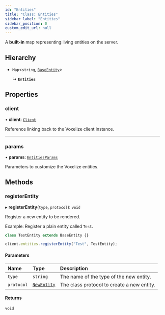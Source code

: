 ```yaml
---
id: "Entities"
title: "Class: Entities"
sidebar_label: "Entities"
sidebar_position: 0
custom_edit_url: null
---
```


A **built-in** map representing living entities on the server.

## Hierarchy

- `Map`<`string`, [`BaseEntity`](BaseEntity.md)\>

  ↳ **`Entities`**

## Properties

### client

• **client**: [`Client`](Client.md)

Reference linking back to the Voxelize client instance.

___

### params

• **params**: [`EntitiesParams`](../modules.md#entitiesparams-66)

Parameters to customize the Voxelize entities.

## Methods

### registerEntity

▸ **registerEntity**(`type`, `protocol`): `void`

Register a new entity to be rendered.

Example: Register a plain entity called `Test`.
```ts
class TestEntity extends BaseEntity {}

client.entities.registerEntity("Test", TestEntity);
```

#### Parameters

| Name | Type | Description |
| :------ | :------ | :------ |
| `type` | `string` | The name of the type of the new entity. |
| `protocol` | [`NewEntity`](../modules.md#newentity-66) | The class protocol to create a new entity. |

#### Returns

`void`
